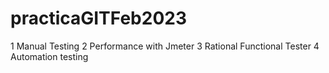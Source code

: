 # practicaGITFeb2023
1 Manual Testing
2 Performance with Jmeter
3 Rational Functional Tester
4 Automation testing